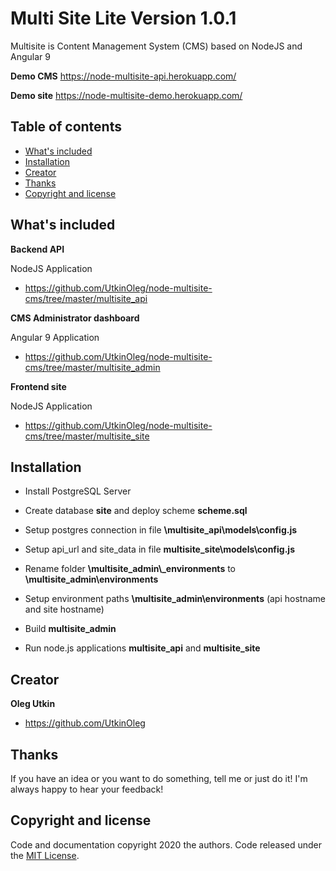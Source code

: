 # Multi Site Lite Version 1.0.1

Multisite is Content Management System (CMS) based on NodeJS and Angular 9

**Demo CMS**
<https://node-multisite-api.herokuapp.com/>

**Demo site**
<https://node-multisite-demo.herokuapp.com/>

## Table of contents

- [What's included](#whats-included)
- [Installation](#installation)
- [Creator](#creator)
- [Thanks](#thanks)
- [Copyright and license](#copyright-and-license)

## What's included

**Backend API** 

NodeJS Application

- <https://github.com/UtkinOleg/node-multisite-cms/tree/master/multisite_api>

**CMS Administrator dashboard** 

Angular 9 Application

- <https://github.com/UtkinOleg/node-multisite-cms/tree/master/multisite_admin>

**Frontend site** 

NodeJS Application

- <https://github.com/UtkinOleg/node-multisite-cms/tree/master/multisite_site>

## Installation

- Install PostgreSQL Server

- Create database **site** and deploy scheme **scheme.sql**

- Setup postgres connection in file **\multisite_api\models\config.js**

- Setup api_url and site_data in file **multisite_site\models\config.js** 

- Rename folder **\multisite_admin\\_environments** to **\multisite_admin\environments** 

- Setup environment paths **\multisite_admin\environments** (api hostname and site hostname)

- Build **multisite_admin**

- Run node.js applications **multisite_api** and **multisite_site**

## Creator

**Oleg Utkin**

- <https://github.com/UtkinOleg>

## Thanks

If you have an idea or you want to do something, tell me or just do it! I'm always happy to hear
your feedback!

## Copyright and license

Code and documentation copyright 2020 the authors. Code released under the
[MIT License](https://github.com/UtkinOleg/node-multisite-cms/blob/master/LICENSE).
